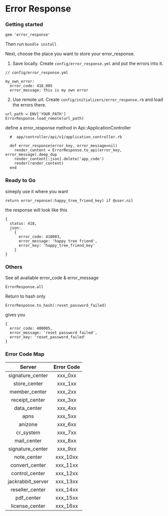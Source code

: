 # Error Response

### Getting started

```
gem 'error_response'
```

Then run `bundle install`

Next, choose the place you want to store your error_response.

1. Save locally. Create `config/error_response.yml` and put the errors into it.

```
// config/error_response.yml

my_own_error:
  error_code: 418_005
  error_message: this is my own error

```
2. Use remote url. Create `config/initializers/error_response.rb` and load the errors there.

```
url_path = ENV['YOUR_PATH']
ErrorResponse.load_remote(url_path)
```

define a error_response method in Api::ApplicationController

```
  #  app/controller/api/v1/application_controller.rb

  def error_response(error_key, error_message=nil)
    render_content = ErrorResponse.to_api(error_key, error_message).deep_dup
    render_content[:json].delete('app_code')
    render(render_content)
  end
```


### Ready to Go
simeply use it where you want

```
return error_reponse(:happy_tree_friend_key) if @user.nil
```

the response will look like this

```
{
  status: 418,
  json:
    {
      error_code: 418003,
      error_message: 'happy tree friend',
      error_key: 'happy_tree_friend_key'
    }
}
```

### Others

See all avaliable error_code & error_message

`ErrorResponse.all`

Return to hash only

`ErrorResponse.to_hash(:reset_password_failed)`

gives you

```
{
  error_code: 400005,
  error_message: 'reset password failed',
  error_key: 'reset_password_failed'
}
```
### Error Code Map

|      Server       | Error Code |
|:-----------------:|:----------:|
| signature_center  |   xxx_0xx  |
|   store_center    |   xxx_1xx  |
|   member_center   |   xxx_2xx  |
|  receipt_center   |   xxx_3xx  |
|    data_center    |   xxx_4xx  |
|       apns        |   xxx_5xx  |
|     anizone       |   xxx_6xx  |
|    cr_system      |   xxx_7xx  |
|   mail_center     |   xxx_8xx  |
| signature_center  |   xxx_9xx  |
|    note_center    |   xxx_10xx |
|  convert_center   |   xxx_11xx |
|  control_center   |   xxx_12xx |
| jackrabbit_server |   xxx_13xx |
| reseller_center   |   xxx_14xx |
|    pdf_center     |   xxx_15xx |
|  license_center   |   xxx_16xx |
